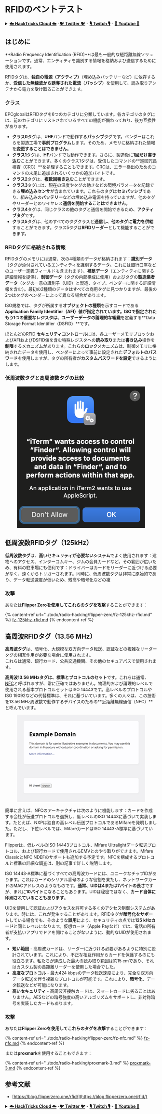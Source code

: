 # RFIDのペントテスト

<details>

<summary><a href="https://cloud.hacktricks.xyz/pentesting-cloud/pentesting-cloud-methodology"><strong>☁️ HackTricks Cloud ☁️</strong></a> -<a href="https://twitter.com/hacktricks_live"><strong>🐦 Twitter 🐦</strong></a> - <a href="https://www.twitch.tv/hacktricks_live/schedule"><strong>🎙️ Twitch 🎙️</strong></a> - <a href="https://www.youtube.com/@hacktricks_LIVE"><strong>🎥 Youtube 🎥</strong></a></summary>

* **サイバーセキュリティ企業**で働いていますか？ **HackTricksで会社を宣伝**したいですか？または、**PEASSの最新バージョンにアクセスしたり、HackTricksをPDFでダウンロード**したいですか？[**SUBSCRIPTION PLANS**](https://github.com/sponsors/carlospolop)をチェックしてください！
* [**The PEASS Family**](https://opensea.io/collection/the-peass-family)を見つけてください。独占的な[**NFT**](https://opensea.io/collection/the-peass-family)のコレクションです。
* [**公式のPEASS＆HackTricksのグッズ**](https://peass.creator-spring.com)を手に入れましょう。
* [**💬**](https://emojipedia.org/speech-balloon/) [**Discordグループ**](https://discord.gg/hRep4RUj7f)または[**telegramグループ**](https://t.me/peass)に**参加**するか、**Twitter**で**フォロー**してください[**🐦**](https://github.com/carlospolop/hacktricks/tree/7af18b62b3bdc423e11444677a6a73d4043511e9/\[https:/emojipedia.org/bird/README.md)[**@carlospolopm**](https://twitter.com/hacktricks_live)**。**
* **ハッキングのトリックを共有するには、PRを** [**hacktricks repo**](https://github.com/carlospolop/hacktricks) **と** [**hacktricks-cloud repo**](https://github.com/carlospolop/hacktricks-cloud) **に提出してください。**

</details>

## はじめに

**Radio Frequency Identification (RFID)**は最も一般的な短距離無線ソリューションです。通常、エンティティを識別する情報を格納および送信するために使用されます。

RFIDタグは、**独自の電源（アクティブ）**（埋め込みバッテリーなど）に依存するか、**受信した無線波から誘導された電流**（**パッシブ**）を使用して、読み取りアンテナから電力を受け取ることができます。

### クラス

EPCglobalはRFIDタグを6つのカテゴリに分類しています。各カテゴリのタグには、前のカテゴリにリストされているすべての機能が備わっており、後方互換性があります。

* **クラス0**タグは、**UHF**バンドで動作する**パッシブ**タグです。ベンダーはこれらを製造工場で**事前プログラム**します。そのため、メモリに格納された情報を**変更することはできません**。
* **クラス1**タグは、**HF**バンドでも動作できます。さらに、製造後に**1回だけ書き込む**ことができます。多くのクラス1タグは、受信したコマンドの**巡回冗長検査（CRC）**を処理することもできます。CRCは、エラー検出のためのコマンドの末尾に追加されるいくつかの追加バイトです。
* **クラス2**タグは、**複数回書き込む**ことができます。
* **クラス3**タグには、現在の温度やタグの動きなどの環境パラメータを記録できる**埋め込みセンサ**が含まれています。これらのタグは**セミパッシブ**であり、組み込みの**バッテリー**などの埋め込み電源を持っていますが、他のタグやリーダーとのワイヤレス**通信を開始することはできません**。
* **クラス4**タグは、同じクラスの他のタグと通信を開始できるため、**アクティブタグ**です。
* **クラス5**タグは、他のすべてのタグクラスと**通信し、他のタグに電力を供給**することができます。クラス5タグは**RFIDリーダー**として機能することができます。

### RFIDタグに格納される情報

RFIDタグのメモリには通常、次の4種類のデータが格納されます：**識別データ**（タグが添付されているエンティティを識別するデータ。これには銀行口座などのユーザー定義フィールドも含まれます）、**補足データ**（エンティティに関する詳細情報を提供）、**制御データ**（タグの内部構成に使用）およびタグの**製造業者データ**（タグの一意の識別子（UID）と製造、タイプ、ベンダーに関する詳細情報を含む）。最初の2種類のデータはすべての商用タグに見つかりますが、最後の2つはタグのベンダーによって異なる場合があります。

ISO規格では、タグが所属する**オブジェクトの種類**を示すコードである**Application Family Identifier（AFI）**値が指定されています。ISOで指定されたもう1つの重要なレジスタは、ユーザーデータの**論理的な組織**を定義する**Data Storage Format Identifier（DSFID）**です。

ほとんどのRFID **セキュリティコントロール**には、各ユーザーメモリブロックおよびAFIおよびDSFID値を含む特殊レジスタへの**読み取り**または**書き込み**操作を**制限**するメカニズムがあります。これらの**ロック**メカニズムは、制御メモリに格納されたデータを使用し、ベンダーによって事前に設定された**デフォルトのパスワード**を使用しますが、タグの所有者が**カスタムパスワードを設定**できるようにします。

### 低周波数タグと高周波数タグの比較

<figure><img src="../.gitbook/assets/image (27).png" alt=""><figcaption></figcaption></figure>

## 低周波数RFIDタグ（125kHz）

**低周波数タグ**は、**高いセキュリティが必要ないシステム**でよく使用されます：建物へのアクセス、インターコムキー、ジムの会員カードなど。その範囲が広いため、有料の駐車場にも便利です：ドライバーはカードをリーダーに近づける必要がなく、遠くからトリガーされます。同時に、低周波数タグは非常に原始的であり、データ転送速度が低いため、残高や暗号化などの複
### 攻撃

あなたは**Flipper Zeroを使用してこれらのタグを攻撃**することができます：

{% content-ref url="../todo/radio-hacking/flipper-zero/fz-125khz-rfid.md" %}
[fz-125khz-rfid.md](../todo/radio-hacking/flipper-zero/fz-125khz-rfid.md)
{% endcontent-ref %}

## 高周波RFIDタグ（13.56 MHz）

**高周波タグ**は、暗号化、大規模な双方向データ転送、認証などの複雑なリーダータグの相互作用が必要な場合に使用されます。\
これらは通常、銀行カード、公共交通機関、その他のセキュアパスで使用されます。

**高周波13.56 MHzタグは、標準とプロトコルのセット**です。これらは通常、[NFC](https://nfc-forum.org/what-is-nfc/about-the-technology/)と呼ばれますが、常に正確ではありません。物理的および論理的レベルで使用される基本プロトコルセットはISO 14443です。高レベルのプロトコルやISO 19092などの代替標準は、それに基づいています。多くの人々は、この技術を13.56 MHz周波数で動作するデバイスのための**近距離無線通信（NFC）**と呼んでいます。

<figure><img src="../.gitbook/assets/image (22).png" alt=""><figcaption></figcaption></figure>

簡単に言えば、NFCのアーキテクチャは次のように機能します：カードを作成する会社が伝送プロトコルを選択し、低レベルのISO 14443に基づいて実装します。たとえば、NXPは独自の高レベル伝送プロトコルであるMifareを発明しました。ただし、下位レベルでは、MifareカードはISO 14443-A標準に基づいています。

Flipperは、低レベルのISO 14443プロトコル、Mifare Ultralightデータ転送プロトコル、および銀行カードで使用されるEMVとのやり取りができます。Mifare ClassicとNFC NDEFのサポートも追加する予定です。NFCを構成するプロトコルと標準の詳細な調査は、別の記事で詳しく説明します。

ISO 14443-A標準に基づくすべての高周波カードには、ユニークなチップIDがあります。これはカードのシリアル番号のような役割を果たし、ネットワークカードのMACアドレスのようなものです。**通常、UIDは4または7バイトの長さ**ですが、まれに**10バイト**になることもあります。UIDは秘密ではなく、**カード自体に印刷されていることもあります**。

UIDを使用して認証およびアクセスを許可する多くのアクセス制御システムがあります。時には、これが発生することがあります。RFIDタグが**暗号化をサポート**している場合でも、そのような**誤用**により、セキュリティの点では**125 kHzカード**と同じレベルになります。仮想カード（Apple Payなど）では、電話の所有者が支払いアプリでドアを開けることがないように、動的なUIDが使用されます。

* **短い範囲** - 高周波カードは、リーダーに近づける必要があるように特別に設計されています。これにより、不正な相互作用からカードを保護するのにも役立ちます。私たちが達成した最大の読み取り範囲は約15 cmであり、それはカスタム製の長距離リーダーを使用した場合でした。
* **高度なプロトコル** - 最大424 kbpsのデータ転送速度により、完全な双方向データ転送を伴う複雑なプロトコルが可能です。これにより、**暗号化**、データ転送などが可能になります。
* **高いセキュリティ** - 高周波非接触カードは、スマートカードに劣ることはありません。AESなどの暗号強度の高いアルゴリズムをサポートし、非対称暗号を実装したカードもあります。

### 攻撃

あなたは**Flipper Zeroを使用してこれらのタグを攻撃**することができます：

{% content-ref url="../todo/radio-hacking/flipper-zero/fz-nfc.md" %}
[fz-nfc.md](../todo/radio-hacking/flipper-zero/fz-nfc.md)
{% endcontent-ref %}

または**proxmark**を使用することもできます：

{% content-ref url="../todo/radio-hacking/proxmark-3.md" %}
[proxmark-3.md](../todo/radio-hacking/proxmark-3.md)
{% endcontent-ref %}

## 参考文献

* [https://blog.flipperzero.one/rfid/](https://blog.flipperzero.one/rfid/)

<details>

<summary><a href="https://cloud.hacktricks.xyz/pentesting-cloud/pentesting-cloud-methodology"><strong>☁️ HackTricks Cloud ☁️</strong></a> -<a href="https://twitter.com/hacktricks_live"><strong>🐦 Twitter 🐦</strong></a> - <a href="https://www.twitch.tv/hacktricks_live/schedule"><strong>🎙️ Twitch 🎙️</strong></a> - <a href="https://www.youtube.com/@hacktricks_LIVE"><strong>🎥 Youtube 🎥</strong></a></summary>

* **サイバーセキュリティ企業で働いていますか？** HackTricksで**会社を宣伝**したいですか？または、**PEASSの最新バージョンにアクセスしたり、HackTricksをPDFでダウンロード**したいですか？[**SUBSCRIPTION PLANS**](https://github.com/sponsors/carlospolop)をチェックしてください！
* [**The PEASS Family**](https://opensea.io/collection/the-peass-family)を見つけて、独占的な[**NFT**](https://opensea.io/collection/the-peass-family)のコレクションを発見してください。
* [**公式のPEASS＆HackTricksグッズ**](https://peass.creator-spring.com)を手に入れましょう。
* [**💬**](https://emojipedia.org/speech-balloon/) [**Discordグループ**](https://discord.gg/hRep4RUj7f)または[**telegramグループ**](https://t.me/peass)に**参加**するか、**Twitter** [**🐦**](https://github.com/carlospolop/hacktricks/tree/7af18b62b3bdc423e11444677a6a73d4043511e9/\[https:/emojipedia.org/bird/README.md)[**@carlospolopm**](https://twitter.com/hacktricks_live)**をフォロー**してください。
* **ハッキングのトリックを共有するには、**[**hacktricks repo**](https://github.com/carlospolop/hacktricks) **および** [**hacktricks-cloud repo**](https://github.com/carlospolop/hacktricks-cloud) **にPRを提出**してください。

</details>
